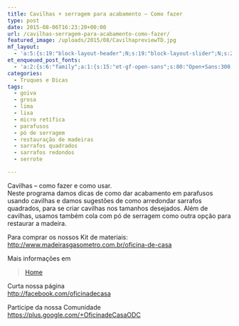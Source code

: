 ```yaml
---
title: Cavilhas + serragem para acabamento – Como fazer
type: post
date: 2015-08-06T16:23:20+00:00
url: /cavilhas-serragem-para-acabamento-como-fazer/
featured_image: /uploads/2015/08/CavilhapreviewTD.jpg
mf_layout:
  - 'a:5:{s:19:"block-layout-header";N;s:19:"block-layout-slider";N;s:22:"block-layout-structure";s:10:"full-width";s:25:"block-layout-left_sidebar";s:12:"blog-sidebar";s:26:"block-layout-right_sidebar";s:12:"blog-sidebar";}'
et_enqueued_post_fonts:
  - 'a:2:{s:6:"family";a:1:{s:15:"et-gf-open-sans";s:80:"Open+Sans:300,300italic,regular,italic,600,600italic,700,700italic,800,800italic";}s:6:"subset";a:2:{i:0;s:5:"latin";i:1;s:9:"latin-ext";}}'
categories:
  - Truques e Dicas
tags:
  - goiva
  - grosa
  - lima
  - lixa
  - micro retífica
  - parafusos
  - pó de serragem
  - restauração de madeiras
  - sarrafos quadrados
  - sarrafos redondos
  - serrote

---
```

Cavilhas &#8211; como fazer e como usar.  
Neste programa damos dicas de como dar acabamento em parafusos usando cavilhas e damos sugestões de como arredondar sarrafos quadrados, para se criar cavilhas nos tamanhos desejados. Além de cavilhas, usamos também cola com pó de serragem como outra opção para restaurar a madeira.

Para comprar os nossos Kit de materiais:  
http://www.madeirasgasometro.com.br/oficina-de-casa

Mais informações em

<blockquote class="wp-embedded-content" data-secret="YbEX4QBdiK">
  <p>
    <a href="https://oficinadecasa.com.br/">Home</a>
  </p>
</blockquote>



Curta nossa página  
http://facebook.com/oficinadecasa

Participe da nossa Comunidade  
https://plus.google.com/+OficinadeCasaODC